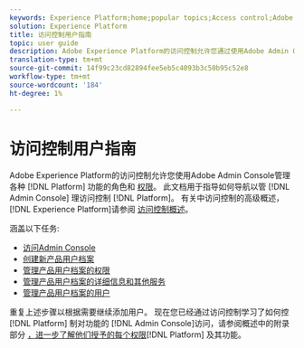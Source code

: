 ```yaml
---
keywords: Experience Platform;home;popular topics;Access control;Adobe admin console
solution: Experience Platform
title: 访问控制用户指南
topic: user guide
description: Adobe Experience Platform的访问控制允许您通过使用Adobe Admin Console管理各种平台功能的角色和权限。 此文档用于指导如何导航Admin Console以管理平台访问控制。
translation-type: tm+mt
source-git-commit: 14f99c23cd82894fee5eb5c4093b3c50b95c52e8
workflow-type: tm+mt
source-wordcount: '184'
ht-degree: 1%

---
```



# 访问控制用户指南

Adobe Experience Platform的访问控制允许您使用Adobe Admin Console管理各种 [!DNL Platform] 功能的角色和 [权限](https://adminconsole.adobe.com)。 此文档用于指导如何导航以管 [!DNL Admin Console] 理访问控制 [!DNL Platform]。 有关中访问控制的高级概述， [!DNL Experience Platform]请参阅 [访问控制概述](./../home.md)。

涵盖以下任务:

- [访问Admin Console](./browse.md)
- [创建新产品用户档案](./create-profile.md)
- [管理产品用户档案的权限](./permissions.md)
- [管理产品用户档案的详细信息和其他服务](./details-and-services.md)
- [管理产品用户档案的用户](./users.md)

重复上述步骤以根据需要继续添加用户。 现在您已经通过访问控制学习了如何控 [!DNL Platform] 制对功能的 [!DNL Admin Console]访问，请参阅概述中的附录部分 [，进一步了解他们授予的每个权限](../home.md)[!DNL Platform] 及其功能。